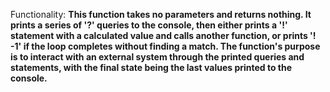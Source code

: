 Functionality: **This function takes no parameters and returns nothing. It prints a series of '?' queries to the console, then either prints a '!' statement with a calculated value and calls another function, or prints '! -1' if the loop completes without finding a match. The function's purpose is to interact with an external system through the printed queries and statements, with the final state being the last values printed to the console.**